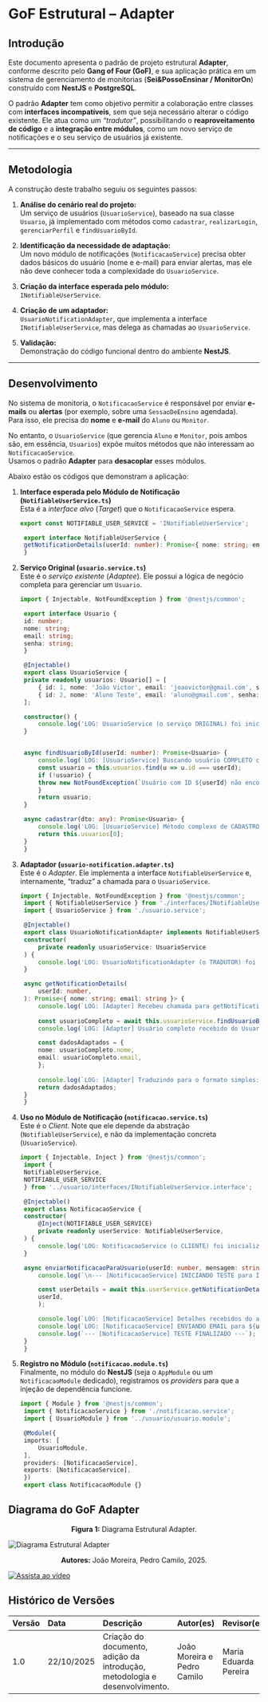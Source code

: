 # GoF Estrutural – Adapter

## Introdução

Este documento apresenta o padrão de projeto estrutural **Adapter**, conforme descrito pelo **Gang of Four (GoF)**, e sua aplicação prática em um sistema de gerenciamento de monitorias (**Sei&PossoEnsinar / MonitorOn**) construído com **NestJS** e **PostgreSQL**.

O padrão **Adapter** tem como objetivo permitir a colaboração entre classes com **interfaces incompatíveis**, sem que seja necessário alterar o código existente. Ele atua como um *“tradutor”*, possibilitando o **reaproveitamento de código** e a **integração entre módulos**, como um novo serviço de notificações e o seu serviço de usuários já existente.

---

##  Metodologia

A construção deste trabalho seguiu os seguintes passos:

1. **Análise do cenário real do projeto:**  
   Um serviço de usuários (`UsuarioService`), baseado na sua classe `Usuario`, já implementado com métodos como `cadastrar`, `realizarLogin`, `gerenciarPerfil` e `findUsuarioById`.

2. **Identificação da necessidade de adaptação:**  
   Um novo módulo de notificações (`NotificacaoService`) precisa obter dados básicos do usuário (nome e e-mail) para enviar alertas, mas ele não deve conhecer toda a complexidade do `UsuarioService`.

3. **Criação da interface esperada pelo módulo:**  
   `INotifiableUserService`.

4. **Criação de um adaptador:**  
   `UsuarioNotificationAdapter`, que implementa a interface `INotifiableUserService`, mas delega as chamadas ao `UsuarioService`.

5. **Validação:**  
   Demonstração do código funcional dentro do ambiente **NestJS**.

---

## Desenvolvimento

No sistema de monitoria, o `NotificacaoService` é responsável por enviar **e-mails** ou **alertas** (por exemplo, sobre uma `SessaoDeEnsino` agendada).  
Para isso, ele precisa do **nome** e **e-mail** do `Aluno` ou `Monitor`.

No entanto, o `UsuarioService` (que gerencia `Aluno` e `Monitor`, pois ambos são, em essência, `Usuarios`) expõe muitos métodos que não interessam ao `NotificacaoService`.  
Usamos o padrão **Adapter** para **desacoplar** esses módulos.

Abaixo estão os códigos que demonstram a aplicação:

1. **Interface esperada pelo Módulo de Notificação (`NotifiableUserService.ts`)**  
   Esta é a *interface alvo* (*Target*) que o `NotificacaoService` espera.

   ```typescript
   export const NOTIFIABLE_USER_SERVICE = 'INotifiableUserService';

    export interface NotifiableUserService {
    getNotificationDetails(userId: number): Promise<{ nome: string; email: string }>;
    }
    ```

2. **Serviço Original (`usuario.service.ts`)**  
   Este é o *serviço existente* (*Adaptee*). Ele possui a lógica de negócio completa para gerenciar um `Usuario`.

   ```typescript
   import { Injectable, NotFoundException } from '@nestjs/common';

    export interface Usuario {
    id: number;
    nome: string;
    email: string;
    senha: string;
    }

    @Injectable()
    export class UsuarioService {
    private readonly usuarios: Usuario[] = [
        { id: 1, nome: 'João Victor', email: 'joaovictor@gmail.com', senha: '123' },
        { id: 2, nome: 'Aluno Teste', email: 'aluno@gmail.com', senha: '456' },
    ];

    constructor() {
        console.log('LOG: UsuarioService (o serviço ORIGINAL) foi inicializado.');
    }


    async findUsuarioById(userId: number): Promise<Usuario> {
        console.log(`LOG: [UsuarioService] Buscando usuário COMPLETO com ID: ${userId}`);
        const usuario = this.usuarios.find(u => u.id === userId);
        if (!usuario) {
        throw new NotFoundException(`Usuário com ID ${userId} não encontrado.`);
        }
        return usuario;
    }

    async cadastrar(dto: any): Promise<Usuario> {
        console.log('LOG: [UsuarioService] Método complexo de CADASTRO chamado.');
        return this.usuarios[0];
    }
    }
    ```

3. **Adaptador (`usuario-notification.adapter.ts`)**  
   Este é o *Adapter*. Ele implementa a interface `NotifiableUserService` e, internamente, “traduz” a chamada para o `UsuarioService`.

   ```typescript
   import { Injectable, NotFoundException } from '@nestjs/common';
    import { NotifiableUserService } from './interfaces/INotifiableUserService.interface';
    import { UsuarioService } from './usuario.service';

    @Injectable()
    export class UsuarioNotificationAdapter implements NotifiableUserService {
    constructor(
        private readonly usuarioService: UsuarioService
    ) {
        console.log('LOG: UsuarioNotificationAdapter (o TRADUTOR) foi inicializado.');
    }

    async getNotificationDetails(
        userId: number,
    ): Promise<{ nome: string; email: string }> {
        console.log(`LOG: [Adapter] Recebeu chamada para getNotificationDetails(${userId})`);
        
        const usuarioCompleto = await this.usuarioService.findUsuarioById(userId);
        console.log(`LOG: [Adapter] Usuário completo recebido do UsuarioService.`);

        const dadosAdaptados = {
        nome: usuarioCompleto.nome,
        email: usuarioCompleto.email,
        };
        
        console.log(`LOG: [Adapter] Traduzindo para o formato simples:`, dadosAdaptados);
        return dadosAdaptados;
    }
    }
    ```

4. **Uso no Módulo de Notificação (`notificacao.service.ts`)**  
   Este é o *Client*. Note que ele depende da abstração (`NotifiableUserService`), e não da implementação concreta (`UsuarioService`).

   ```typescript
   import { Injectable, Inject } from '@nestjs/common';
    import { 
    NotifiableUserService, 
    NOTIFIABLE_USER_SERVICE 
    } from '../usuario/interfaces/INotifiableUserService.interface';

    @Injectable()
    export class NotificacaoService {
    constructor(
        @Inject(NOTIFIABLE_USER_SERVICE)
        private readonly userService: NotifiableUserService,
    ) {
        console.log('LOG: NotificacaoService (o CLIENTE) foi inicializado.');
    }

    async enviarNotificacaoParaUsuario(userId: number, mensagem: string): Promise<void> {
        console.log(`\n--- [NotificacaoService] INICIANDO TESTE para ID: ${userId} ---`);

        const userDetails = await this.userService.getNotificationDetails(
        userId,
        );

        console.log(`LOG: [NotificacaoService] Detalhes recebidos do adapter:`, userDetails);
        console.log(`LOG: [NotificacaoService] ENVIANDO EMAIL para ${userDetails.nome} (${userDetails.email}): ${mensagem}`);
        console.log(`--- [NotificacaoService] TESTE FINALIZADO ---`);
    }
    }
    ```

5. **Registro no Módulo (`notificacao.module.ts`)**  
   Finalmente, no módulo do **NestJS** (seja o `AppModule` ou um `NotificacaoModule` dedicado), registramos os *providers* para que a injeção de dependência funcione.

   ```typescript
   import { Module } from '@nestjs/common';
    import { NotificacaoService } from './notificacao.service';
    import { UsuarioModule } from '../usuario/usuario.module';

    @Module({
    imports: [
        UsuarioModule, 
    ],
    providers: [NotificacaoService],
    exports: [NotificacaoService],
    })
    export class NotificacaoModule {}
    ```


## Diagrama do GoF Adapter

<p style="text-align: center;"><b>Figura 1:</b> Diagrama Estrutural Adapter.</p>

![Diagrama Estrutural Adapter](../images/DiagramaGoF-Adapter.png)

<p style="text-align: center;"><b>Autores:</b> João Moreira, Pedro Camilo, 2025.</p>

[![Assista ao vídeo](https://img.youtube.com/vi/GPMCRX6zpto/0.jpg)](https://www.youtube.com/watch?v=GPMCRX6zpto)

## Histórico de Versões

| Versão | Data | Descrição | Autor(es) | Revisor(es) |
| :--- | :--- | :--- | :--- | :--- |
| 1.0 | 22/10/2025 | Criação do documento, adição da introdução, metodologia e desenvolvimento. | João Moreira e Pedro Camilo | Maria Eduarda Pereira |
